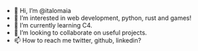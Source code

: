 - 👋 Hi, I’m @italomaia
- 👀 I’m interested in web development, python, rust and games!
- 🌱 I’m currently learning C4. 
- 💞️ I’m looking to collaborate on useful projects.
- 📫 How to reach me twitter, github, linkedin?

<!---
italomaia/italomaia is a ✨ special ✨ repository because its `README.md` (this file) appears on your GitHub profile.
You can click the Preview link to take a look at your changes.
--->
